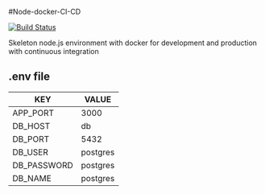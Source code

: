 #Node-docker-CI-CD

[![Build Status](https://travis-ci.org/joemccann/dillinger.svg?branch=master)](https://github.com/Negri234279/Node-docker-CI-CD)

Skeleton node.js environment with docker for development and production with continuous integration


## .env file

| KEY | VALUE |
| ------ | ------ |
| APP_PORT | 3000 |
| DB_HOST | db |
| DB_PORT | 5432 |
| DB_USER | postgres |
| DB_PASSWORD | postgres |
| DB_NAME | postgres |